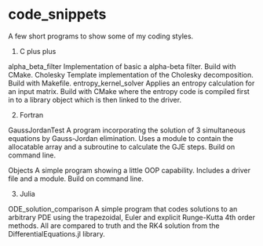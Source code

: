 # code_snippets

A few short programs to show some of my coding styles.

1) C plus plus

alpha_beta_filter
	Implementation of basic a alpha-beta filter. Build 
	with CMake.
Cholesky
	Template implementation of the Cholesky decomposition. 
	Build with Makefile.
entropy_kernel_solver
	Applies an entropy calculation for an input matrix. Build 
	with CMake where the entropy code is compiled first in to 
	a library object which is then linked to the driver.

2) Fortran

GaussJordanTest
	A program incorporating the solution of 3 simultaneous
	equations by Gauss-Jordan elimination. Uses a module to 
	contain the allocatable array and a subroutine to calculate 
	the GJE steps. Build on command line.

Objects
	A simple program showing a little OOP capability. Includes a
	driver file and a module. Build on command line.

3) Julia

ODE_solution_comparison
	A simple program that codes solutions to an arbitrary PDE 
	using the trapezoidal, Euler and explicit Runge-Kutta 
	4th order methods. All are compared to truth and the RK4 
	solution from the DifferentialEquations.jl library.
